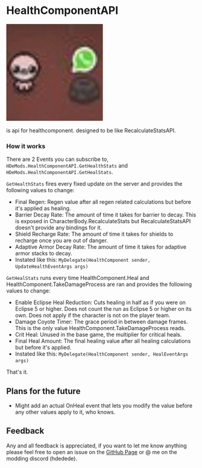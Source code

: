 # HealthComponentAPI

![icon](https://github.com/HDeDeDe/HealthComponentAPI/blob/main/Resources/icon.png?raw=true)

is api for healthcomponent. designed to be like RecalculateStatsAPI.

### How it works
There are 2 Events you can subscribe to, `HDeMods.HealthComponentAPI.GetHealthStats` and `HDeMods.HealthComponentAPI.GetHealStats`.

`GetHealthStats` fires every fixed update on the server and provides the following values to change:
- Final Regen: Regen value after all regen related calculations but before it's applied as healing.
- Barrier Decay Rate: The amount of time it takes for barrier to decay. This is exposed in CharacterBody.RecalculateStats but RecalculateStatsAPI doesn't provide any bindings for it.
- Shield Recharge Rate: The amount of time it takes for shields to recharge once you are out of danger.
- Adaptive Armor Decay Rate: The amount of time it takes for adaptive armor stacks to decay.
- Instated like this: `MyDelegate(HealthComponent sender, UpdateHealthEventArgs args)`


`GetHealStats` runs every time HealthComponent.Heal and HealthComponent.TakeDamageProcess are ran and provides the following values to change:
- Enable Eclipse Heal Reduction: Cuts healing in half as if you were on Eclipse 5 or higher. Does not count the run as Eclipse 5 or higher on its own. Does not apply if the character is not on the player team.
- Damage Coyote Timer: The grace period in between damage frames. This is the only value HealthComponent.TakeDamageProcess reads.
- Crit Heal: Unused in the base game, the multiplier for critical heals.
- Final Heal Amount: The final healing value after all healing calculations but before it's applied.
- Instated like this: `MyDelegate(HealthComponent sender, HealEventArgs args)`

That's it.

## Plans for the future
- Might add an actual OnHeal event that lets you modify the value before any other values apply to it, who knows.

## Feedback
Any and all feedback is appreciated, if you want to let me know anything please feel free to open an issue on the [GitHub Page](https://github.com/HDeDeDe/HealthComponentAPI) or @ me on the modding discord (hdedede).